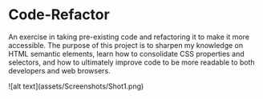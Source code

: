 # Code-Refactor
<p>An exercise in taking pre-existing code and refactoring it to make it more accessible. The purpose of this project is to sharpen my knowledge on HTML semantic elements, learn how to consolidate CSS properties and selectors, and how to ultimately improve code to be more readable to both developers and web browsers.</p>
![alt text](assets/Screenshots/Shot1.png)
